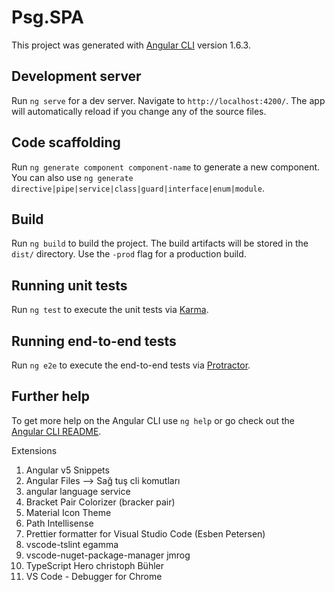 # Psg.SPA

This project was generated with [Angular CLI](https://github.com/angular/angular-cli) version 1.6.3.

## Development server

Run `ng serve` for a dev server. Navigate to `http://localhost:4200/`. The app will automatically reload if you change any of the source files.

## Code scaffolding

Run `ng generate component component-name` to generate a new component. You can also use `ng generate directive|pipe|service|class|guard|interface|enum|module`.

## Build

Run `ng build` to build the project. The build artifacts will be stored in the `dist/` directory. Use the `-prod` flag for a production build.

## Running unit tests

Run `ng test` to execute the unit tests via [Karma](https://karma-runner.github.io).

## Running end-to-end tests

Run `ng e2e` to execute the end-to-end tests via [Protractor](http://www.protractortest.org/).

## Further help

To get more help on the Angular CLI use `ng help` or go check out the [Angular CLI README](https://github.com/angular/angular-cli/blob/master/README.md).



Extensions 
1. Angular v5 Snippets
2. Angular Files --> Sağ tuş cli komutları
3. angular language service
4. Bracket Pair Colorizer (bracker pair)
5. Material Icon Theme
6. Path Intellisense
7. Prettier formatter for Visual Studio Code (Esben Petersen)
8. vscode-tslint egamma
9. vscode-nuget-package-manager jmrog
10. TypeScript Hero christoph Bühler
11. VS Code - Debugger for Chrome 